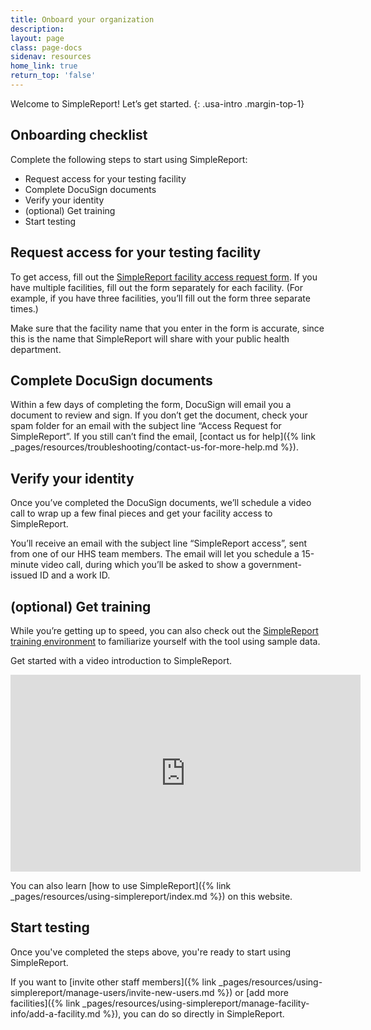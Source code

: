 ```yaml
---
title: Onboard your organization
description:
layout: page
class: page-docs
sidenav: resources
home_link: true
return_top: 'false'
---
```


Welcome to SimpleReport! Let’s get started.
{: .usa-intro .margin-top-1}

## Onboarding checklist
Complete the following steps to start using SimpleReport:
- Request access for your testing facility
- Complete DocuSign documents
- Verify your identity
- (optional) Get training
- Start testing

## Request access for your testing facility
To get access, fill out the [SimpleReport facility access request form](https://airtable.com/shrP44AsyW1CYy05V). If you have multiple facilities, fill out the form separately for each facility. (For example, if you have three facilities, you’ll fill out the form three separate times.)

Make sure that the facility name that you enter in the form is accurate, since this is the name that SimpleReport will share with your public health department.

## Complete DocuSign documents
Within a few days of completing the form, DocuSign will email you a document to review and sign. If you don’t get the document, check your spam folder for an email with the subject line “Access Request for SimpleReport”. If you still can’t find the email, [contact us for help]({% link _pages/resources/troubleshooting/contact-us-for-more-help.md %}).

## Verify your identity
Once you’ve completed the DocuSign documents, we’ll schedule a video call to wrap up a few final pieces and get your facility access to SimpleReport.

You’ll receive an email with the subject line “SimpleReport access”, sent from one of our HHS team members. The email will let you schedule a 15-minute video call, during which you’ll be asked to show a government-issued ID and a work ID.

## (optional) Get training
<div class="usa-alert usa-alert--info">
  <div class="usa-alert__body">
    <p class="usa-alert__text">While you’re getting up to speed, you can also check out the <a href="https://training.simplereport.gov/app">SimpleReport training environment</a> to familiarize yourself with the tool using sample data.</p>
  </div>
</div>

Get started with a video introduction to SimpleReport.

<div class="usa-embed-container">
  <iframe title="PRIME SimpleReport Introduction & Onboarding Guide" width="560" height="315" src="https://www.youtube.com/embed/3YsfDprX2aw" frameborder="0" allow="accelerometer; autoplay; clipboard-write; encrypted-media; gyroscope; picture-in-picture" allowfullscreen></iframe>
</div>

You can also learn [how to use SimpleReport]({% link _pages/resources/using-simplereport/index.md %}) on this website.

## Start testing
Once you've completed the steps above, you're ready to start using SimpleReport.

If you want to [invite other staff members]({% link _pages/resources/using-simplereport/manage-users/invite-new-users.md %}) or [add more facilities]({% link _pages/resources/using-simplereport/manage-facility-info/add-a-facility.md %}), you can do so directly in SimpleReport.
